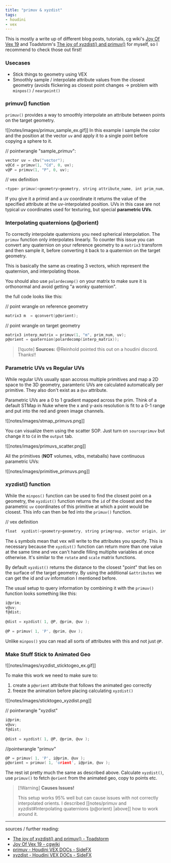 ```yaml
---
title: "primuv & xyzdist"
tags:
- houdini
- vex
---
```


This is mostly a write up of different blog posts, tutorials, cg wiki's [Joy Of Vex 19](https://www.tokeru.com/cgwiki/index.php?title=JoyOfVex19) and Toadstorm's [The joy of xyzdist() and primuv()](https://www.toadstorm.com/blog/?p=465) for myself, so I recommend to check those out first!

### Usecases

- Stick things to geometry using VEX
- Smoothly sample / interpolate attribute values from the closest geometry (avoids flickering as closest point changes -> problem with `minpos()` / `nearpoint()`

### primuv() function

`primuv()` provides a way to smoothly interpolate an attribute between points on the target geometry.

![[notes/images/primuv_sample_ex.gif]]
In this example I sample the color and the position at the vector `uv` and apply it to a single point before copying a sphere to it.

// pointwrangle "sample_primuv":
```C
vector uv = chv("vector");
v@Cd = primuv(1, "Cd", 0, uv);
v@P = primuv(1, "P", 0, uv);
```

// vex definition
```C
<type> primuv(<geometry>geometry, string attribute_name, int prim_num, vector uvw)
```

If you give it a primid and a uv coordinate it returns the value of the specified attribute at the uv-interpolated position. UVs in this case are not typical uv coordinates used for texturing, but special **parametric UVs**.

### Interpolating quaternions (p@orient)

To correctly interpolate quaternions you need spherical interpolation. The `primuv` function only interpolates linearly. To counter this issue you can convert any quaternion on your reference geometry to a `matrix3` transform and then sample it, before converting it back to a quaternion on the target geometry.

This is basically the same as creating 3 vectors, which represent the quaternion, and interpolating those.

You should also use `polardecomp()` on your matrix to make sure it is orthonormal and avoid getting "a wonky quaternion".

the full code looks like this:

// point wrangle on reference geometry
```C
matrix3 m  = qconvert(p@orient);
```

// point wrangle on target geometry
```C
matrix3 interp_matrix = primuv(1, "m", prim_num, uv);
p@orient = quaternion(polardecomp(interp_matrix)); 
```

> [!quote] **Sources:**
> @Reinhold pointed this out on a houdini discord. Thanks!!

### Parametric UVs vs Regular UVs

While regular UVs usually span accross multiple primitives and map a 2D space to the 3D geometry, paramteric UVs are calculated automatically per primitive. They also don't exist as a `@uv` attribute.

Parametric UVs are a 0 to 1 gradient mapped across the prim. Think of a default STMap in Nuke where the x and y-axis resolution is fit to a 0-1 range and put into the red and green image channels.

![[notes/images/stmap_primuvs.png]]

You can visualize them using the scatter SOP. Just turn on `sourceprimuv` but change it to `Cd` in the `output` tab.

![[notes/images/primuvs_scatter.png]]

All the primitives (**NOT** volumes, vdbs, metaballs) have continuous parametric UVs:

![[notes/images/primitive_primuvs.png]]

### xyzdist() function

While the `minpos()` function can be used to find the closest point on a geometry, the `xyzdist()` function returns the `id` of the closest and the parametric `uv` coordinates of this primitive at which a point would be closest. This info can then be fed into the `primuv()` function.

// vex definition
```C
float  xyzdist(<geometry>geometry, string primgroup, vector origin, int &prim, vector &uv, float maxdist)
```

The `&` symbols mean that vex will write to the attributes you specify. This is necessary because the `xyzdist()` function can return more than one value at the same time and vex can't handle filling multiplte variables at once otherwise. It's similar to the `rotate` and `scale` matrix functions.

By default `xyzdist()` returns the distance to the closest "point" that lies on the surface of the target geometry. By using the additional `&attributes` we can get the id and uv information I mentioned before.

The usual setup  to query information by combining it with the `primuv()` function looks something like this:

```C
i@prim; 
v@uv;
f@dist;
 
@dist = xyzdist( 1, @P, @prim, @uv );
 
@P = primuv( 1, 'P', @prim, @uv );
```

Unlike `minpos()` you can read all sorts of attributes with this and not just `@P`.

### Make Stuff Stick to Animated Geo

![[notes/images/xyzdist_sticktogeo_ex.gif]]

To make this work we need to make sure to:
1. create a `p@orient` attribute that follows the animated geo correctly
2. freeze the animation before placing calculating `xyzdist()`

![[notes/images/sticktogeo_xyzdist.png]]

// pointwrangle "xyzdist"
```C
i@prim; 
v@uv;
f@dist;
 
@dist = xyzdist( 1, @P, @prim, @uv );
```

//pointwrangle "primuv"
```C
@P = primuv( 1, 'P', i@prim, @uv );
p@orient = primuv( 1, 'orient', i@prim, @uv );
```

The rest ist pretty much the same as described above. Calculate `xyzdist()`, use `primuv()` to fetch `@orient` from the animated geo, copy to points etc.

> [!Warning] **Causes Issues!**
> 
> This setup works 95% well but can cause issues with not correctly interpolated orients. I described [[notes/primuv and xyzdist#Interpolating quaternions (p@orient) |above]] how to work around it.



---

sources / further reading:
- [The joy of xyzdist() and primuv() - Toadstorm](https://www.toadstorm.com/blog/?p=465)
- [Joy Of Vex 19 - cgwiki](https://tokeru.com/cgwiki/JoyOfVex19.html) 
- [primuv - Houdini VEX DOCs - SideFX](https://www.sidefx.com/docs/houdini/vex/functions/primuv.html)
- [xyzdist - Houdini VEX DOCs - SideFX](https://www.sidefx.com/docs/houdini/vex/functions/xyzdist.html)


